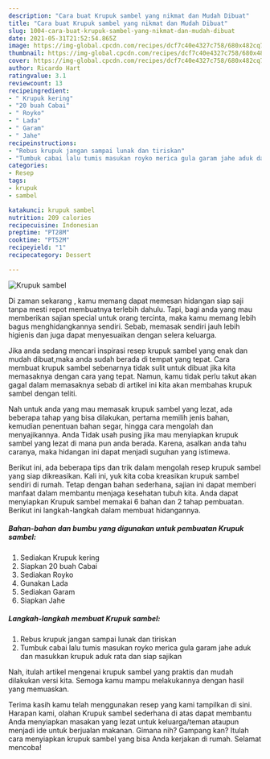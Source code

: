 ```yaml
---
description: "Cara buat Krupuk sambel yang nikmat dan Mudah Dibuat"
title: "Cara buat Krupuk sambel yang nikmat dan Mudah Dibuat"
slug: 1004-cara-buat-krupuk-sambel-yang-nikmat-dan-mudah-dibuat
date: 2021-05-31T21:52:54.865Z
image: https://img-global.cpcdn.com/recipes/dcf7c40e4327c758/680x482cq70/krupuk-sambel-foto-resep-utama.jpg
thumbnail: https://img-global.cpcdn.com/recipes/dcf7c40e4327c758/680x482cq70/krupuk-sambel-foto-resep-utama.jpg
cover: https://img-global.cpcdn.com/recipes/dcf7c40e4327c758/680x482cq70/krupuk-sambel-foto-resep-utama.jpg
author: Ricardo Hart
ratingvalue: 3.1
reviewcount: 13
recipeingredient:
- " Krupuk kering"
- "20 buah Cabai"
- " Royko"
- " Lada"
- " Garam"
- " Jahe"
recipeinstructions:
- "Rebus krupuk jangan sampai lunak dan tiriskan"
- "Tumbuk cabai lalu tumis masukan royko merica gula garam jahe aduk dan masukkan krupuk aduk rata dan siap sajikan"
categories:
- Resep
tags:
- krupuk
- sambel

katakunci: krupuk sambel 
nutrition: 209 calories
recipecuisine: Indonesian
preptime: "PT28M"
cooktime: "PT52M"
recipeyield: "1"
recipecategory: Dessert

---
```



![Krupuk sambel](https://img-global.cpcdn.com/recipes/dcf7c40e4327c758/680x482cq70/krupuk-sambel-foto-resep-utama.jpg)

Di zaman  sekarang , kamu memang dapat memesan hidangan siap saji tanpa mesti repot membuatnya terlebih dahulu. Tapi, bagi anda yang mau memberikan sajian special untuk orang tercinta, maka kamu memang lebih bagus menghidangkannya sendiri. Sebab, memasak sendiri jauh lebih higienis dan juga dapat menyesuaikan dengan selera keluarga.

Jika anda sedang mencari inspirasi resep krupuk sambel yang enak dan mudah dibuat,maka anda sudah berada di tempat yang tepat. Cara membuat krupuk sambel  sebenarnya tidak sulit untuk dibuat jika kita memasaknya dengan cara yang tepat. Namun, kamu tidak perlu takut akan gagal dalam memasaknya 
sebab di artikel ini kita akan membahas krupuk sambel dengan teliti.  



Nah untuk anda yang mau memasak krupuk sambel yang lezat, ada beberapa tahap yang bisa dilakukan, pertama memilih jenis bahan, kemudian penentuan bahan segar, hingga cara mengolah dan menyajikannya. Anda Tidak usah pusing jika mau menyiapkan krupuk sambel yang lezat di mana pun anda berada. Karena, asalkan anda  tahu caranya, maka hidangan ini dapat menjadi suguhan yang istimewa.

Berikut ini, ada beberapa tips dan trik dalam mengolah resep krupuk sambel yang siap dikreasikan. Kali ini, yuk kita coba kreasikan krupuk sambel sendiri di rumah. Tetap dengan bahan sederhana, sajian ini dapat memberi manfaat dalam membantu menjaga kesehatan tubuh kita. Anda dapat menyiapkan Krupuk sambel memakai 6 bahan dan 2 tahap pembuatan. Berikut ini langkah-langkah dalam membuat hidangannya.

<!--inarticleads1-->

##### Bahan-bahan dan bumbu yang digunakan untuk pembuatan Krupuk sambel:

1. Sediakan  Krupuk kering
1. Siapkan 20 buah Cabai
1. Sediakan  Royko
1. Gunakan  Lada
1. Sediakan  Garam
1. Siapkan  Jahe




<!--inarticleads2-->

##### Langkah-langkah membuat Krupuk sambel:

1. Rebus krupuk jangan sampai lunak dan tiriskan
1. Tumbuk cabai lalu tumis masukan royko merica gula garam jahe aduk dan masukkan krupuk aduk rata dan siap sajikan




Nah, itulah artikel mengenai  krupuk sambel  yang praktis dan mudah dilakukan versi kita. Semoga kamu mampu melakukannya dengan hasil yang memuaskan. 

Terima kasih kamu telah menggunakan resep yang kami tampilkan di sini. Harapan kami, olahan  Krupuk sambel sederhana di atas dapat membantu Anda menyiapkan masakan yang lezat untuk keluarga/teman ataupun menjadi ide untuk berjualan makanan. Gimana nih? Gampang kan? Itulah cara menyiapkan krupuk sambel yang bisa Anda kerjakan di rumah. Selamat mencoba!

